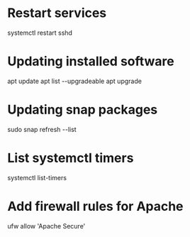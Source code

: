 # Restart services
systemctl restart sshd

# Updating installed software
apt update
apt list --upgradeable
apt upgrade

# Updating snap packages
sudo snap refresh --list

# List systemctl timers
systemctl list-timers

# Add firewall rules for Apache
ufw allow 'Apache Secure'
